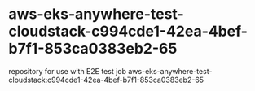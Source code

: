 # aws-eks-anywhere-test-cloudstack-c994cde1-42ea-4bef-b7f1-853ca0383eb2-65
repository for use with E2E test job aws-eks-anywhere-test-cloudstack:c994cde1-42ea-4bef-b7f1-853ca0383eb2-65
